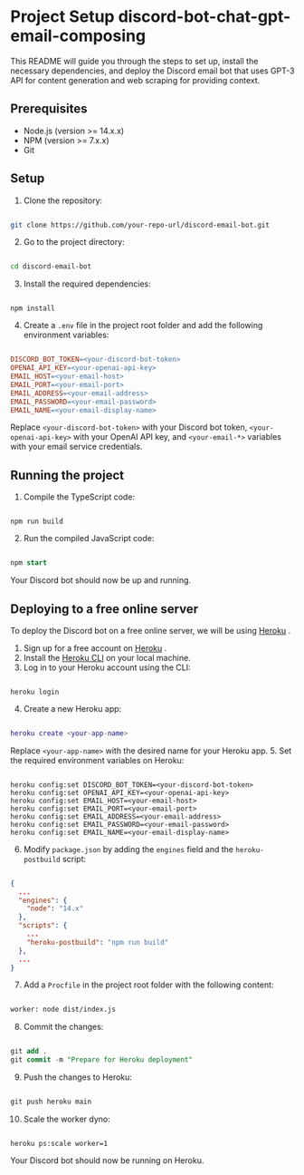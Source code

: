 # Project Setup discord-bot-chat-gpt-email-composing

This README will guide you through the steps to set up, install the necessary dependencies, and deploy the Discord email bot that uses GPT-3 API for content generation and web scraping for providing context.
## Prerequisites
- Node.js (version >= 14.x.x)
- NPM (version >= 7.x.x)
- Git
## Setup 
1. Clone the repository:

```bash

git clone https://github.com/your-repo-url/discord-email-bot.git
``` 
2. Go to the project directory:

```bash

cd discord-email-bot
``` 
3. Install the required dependencies:

```

npm install
``` 
4. Create a `.env` file in the project root folder and add the following environment variables:

```makefile

DISCORD_BOT_TOKEN=<your-discord-bot-token>
OPENAI_API_KEY=<your-openai-api-key>
EMAIL_HOST=<your-email-host>
EMAIL_PORT=<your-email-port>
EMAIL_ADDRESS=<your-email-address>
EMAIL_PASSWORD=<your-email-password>
EMAIL_NAME=<your-email-display-name>
```



Replace `<your-discord-bot-token>` with your Discord bot token, `<your-openai-api-key>` with your OpenAI API key, and `<your-email-*>` variables with your email service credentials.
## Running the project 
1. Compile the TypeScript code:

```arduino

npm run build
``` 
2. Run the compiled JavaScript code:

```sql

npm start
```

Your Discord bot should now be up and running.
## Deploying to a free online server

To deploy the Discord bot on a free online server, we will be using [Heroku](https://www.heroku.com/) . 
1. Sign up for a free account on [Heroku](https://www.heroku.com/) . 
2. Install the [Heroku CLI](https://devcenter.heroku.com/articles/heroku-cli)  on your local machine. 
3. Log in to your Heroku account using the CLI:

```

heroku login
``` 
4. Create a new Heroku app:

```lua

heroku create <your-app-name>
```



Replace `<your-app-name>` with the desired name for your Heroku app. 
5. Set the required environment variables on Heroku:

```arduino

heroku config:set DISCORD_BOT_TOKEN=<your-discord-bot-token>
heroku config:set OPENAI_API_KEY=<your-openai-api-key>
heroku config:set EMAIL_HOST=<your-email-host>
heroku config:set EMAIL_PORT=<your-email-port>
heroku config:set EMAIL_ADDRESS=<your-email-address>
heroku config:set EMAIL_PASSWORD=<your-email-password>
heroku config:set EMAIL_NAME=<your-email-display-name>
``` 
6. Modify `package.json` by adding the `engines` field and the `heroku-postbuild` script:

```json

{
  ...
  "engines": {
    "node": "14.x"
  },
  "scripts": {
    ...
    "heroku-postbuild": "npm run build"
  },
  ...
}
``` 
7. Add a `Procfile` in the project root folder with the following content:

```bash

worker: node dist/index.js
``` 
8. Commit the changes:

```sql

git add .
git commit -m "Prepare for Heroku deployment"
``` 
9. Push the changes to Heroku:

```css

git push heroku main
``` 
10. Scale the worker dyno:

```

heroku ps:scale worker=1
```

Your Discord bot should now be running on Heroku.